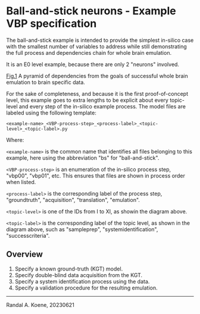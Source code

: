 # Ball-and-stick neurons - Example VBP specification

The ball-and-stick example is intended to provide the simplest in-silico case with the smallest
number of variables to address while still demonstrating the full process and dependencies
chain for whole brain emulation.

It is an E0 level example, because there are only 2 "neurons" involved.

[Fig.1](!./Deriving-whole-brain-emulation.png)
A pyramid of dependencies from the goals of successful whole brain emulation to brain
specific data.

For the sake of completeness, and because it is the first proof-of-concept level, this example
goes to extra lengths to be explicit about every topic-level and every step of the in-silico
example process. The model files are labeled using the following template:

```
<example-name>_<VBP-process-step>_<process-label>_<topic-level>_<topic-label>.py
```

Where:

`<example-name>` is the common name that identifies all files belonging to this example,
here using the abbreviation "bs" for "ball-and-stick".

`<VBP-process-step>` is an enumeration of the in-silico process step, "vbp00", "vbp01",
etc. This ensures that files are shown in process order when listed.

`<process-label>` is the corresponding label of the process step, "groundtruth",
"acquisition", "translation", "emulation".

`<topic-level>` is one of the IDs from I to XI, as showin the diagram above.

`<topic-label>` is the corresponding label of the topic level, as shown in the diagram
above, such as "sampleprep", "systemidentification", "successcriteria".

## Overview

1. Specify a known ground-truth (KGT) model.
2. Specify double-blind data acquisition from the KGT.
3. Specify a system identification process using the data.
4. Specify a validation procedure for the resulting emulation.

---
Randal A. Koene, 20230621
